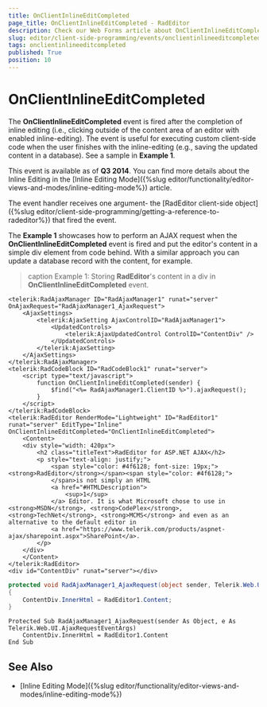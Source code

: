 ```yaml
---
title: OnClientInlineEditCompleted
page_title: OnClientInlineEditCompleted - RadEditor
description: Check our Web Forms article about OnClientInlineEditCompleted.
slug: editor/client-side-programming/events/onclientinlineeditcompleted
tags: onclientinlineeditcompleted
published: True
position: 10
---
```


# OnClientInlineEditCompleted

The **OnClientInlineEditCompleted** event is fired after the completion of inline editing	(i.e., clicking outside of the content area of an editor with enabled inline-editing). The event is useful for executing custom	client-side code when the user finishes with the inline-editing (e.g., saving the updated content in a database). See a sample in **Example 1**.

This event is available as of **Q3 2014**. You can find more details about the Inline Editing in the [Inline Editing Mode]({%slug editor/functionality/editor-views-and-modes/inline-editing-mode%}) article.

The event handler receives one argument- the [RadEditor client-side object]({%slug editor/client-side-programming/getting-a-reference-to-radeditor%}) that fired the event.

The **Example 1** showcases how to perform an AJAX request when the **OnClientInlineEditCompleted** event is fired and put the editor's content in a simple div element from code behind. With a similar approach you can update a database record with the content, for example.

>caption Example 1: Storing **RadEditor**'s content in a div in **OnClientInlineEditCompleted** event.



````ASP.NET
<telerik:RadAjaxManager ID="RadAjaxManager1" runat="server" OnAjaxRequest="RadAjaxManager1_AjaxRequest">
	<AjaxSettings>
		<telerik:AjaxSetting AjaxControlID="RadAjaxManager1">
			<UpdatedControls>
				<telerik:AjaxUpdatedControl ControlID="ContentDiv" />
			</UpdatedControls>
		</telerik:AjaxSetting>
	</AjaxSettings>
</telerik:RadAjaxManager>
<telerik:RadCodeBlock ID="RadCodeBlock1" runat="server">
	<script type="text/javascript">
		function OnClientInlineEditCompleted(sender) {
			$find("<%= RadAjaxManager1.ClientID %>").ajaxRequest();
		}
	</script>
</telerik:RadCodeBlock>
<telerik:RadEditor RenderMode="Lightweight" ID="RadEditor1" runat="server" EditType="Inline" OnClientInlineEditCompleted="OnClientInlineEditCompleted">
	<Content>
	<div style="width: 420px">
		<h2 class="titleText">RadEditor for ASP.NET AJAX</h2>
		<p style="text-align: justify;">
			<span style="color: #4f6128; font-size: 19px;"><strong>RadEditor</strong></span><span style="color: #4f6128;">
			</span>is not simply an HTML
			<a href="#HTMLDescription">
				<sup>1</sup>
			</a> Editor. It is what Microsoft chose to use in <strong>MSDN</strong>, <strong>CodePlex</strong>, <strong>TechNet</strong>, <strong>MCMS</strong> and even as an alternative to the default editor in
			<a href="https://www.telerik.com/products/aspnet-ajax/sharepoint.aspx">SharePoint</a>.
		</p>
	</div>
	</Content>
</telerik:RadEditor>
<div id="ContentDiv" runat="server"></div>
````
````C#
protected void RadAjaxManager1_AjaxRequest(object sender, Telerik.Web.UI.AjaxRequestEventArgs e)
{
	ContentDiv.InnerHtml = RadEditor1.Content;
}
````
````VB
Protected Sub RadAjaxManager1_AjaxRequest(sender As Object, e As Telerik.Web.UI.AjaxRequestEventArgs)
	ContentDiv.InnerHtml = RadEditor1.Content
End Sub
````


## See Also

 * [Inline Editing Mode]({%slug editor/functionality/editor-views-and-modes/inline-editing-mode%})
